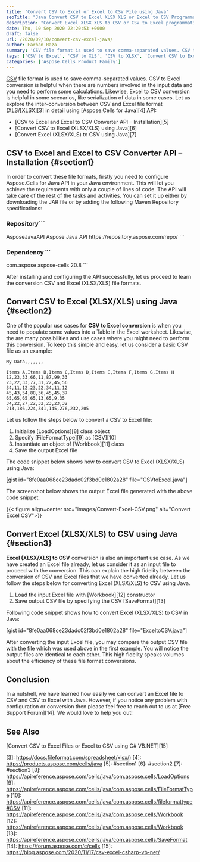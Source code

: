 ```yaml
---
title: 'Convert CSV to Excel or Excel to CSV File using Java'
seoTitle: "Java Convert CSV to Excel XLSX XLS or Excel to CSV Programmatically"
description: "Convert Excel XLSX XLS to CSV or CSV to Excel programmatically using Java code. Import or Export CSV, XLSX, XLS file easily with high fidelity."
date: Thu, 10 Sep 2020 22:20:53 +0000
draft: false
url: /2020/09/10/convert-csv-excel-java/
author: Farhan Raza
summary: 'CSV file format is used to save comma-separated values. CSV to Excel conversion is helpful when there are numbers involved in the input data and you need to perform some calculations. Likewise, Excel to CSV conversion is helpful in some scenarios, like serialization of data in some cases. Let us explore the inter-conversion between CSV and Excel file format.'
tags: ['CSV to Excel', 'CSV to XLS', 'CSV to XLSX', 'Convert CSV to Excel', 'Excel to CSV', 'XLS to CSV', 'XLSX to CSV', 'csv to excel java', 'csv to xlsx java', 'java convert csv to xlsx', 'java csv to xlsx']
categories: ['Aspose.Cells Product Family']
---
```


[CSV][1] file format is used to save comma-separated values. CSV to Excel conversion is helpful when there are numbers involved in the input data and you need to perform some calculations. Likewise, Excel to CSV conversion is helpful in some scenarios, like serialization of data in some cases. Let us explore the inter-conversion between CSV and Excel file format ([XLS][2]/[XLSX][3] in detail using [Aspose.Cells for Java][4] API:

*   [CSV to Excel and Excel to CSV Converter API – Installation][5]
*   [Convert CSV to Excel (XLSX/XLS) using Java][6]
*   [Convert Excel (XLSX/XLS) to CSV using Java][7]

## CSV to Excel and Excel to CSV Converter API – Installation {#section1}

In order to convert these file formats, firstly you need to configure Aspose.Cells for Java API in your Java environment. This will let you achieve the requirements with only a couple of lines of code. The API will take care of the rest of the tasks and activities. You can set it up either by downloading the JAR file or by adding the following Maven Repository specifications:

### Repository```
<repository>
    <id>AsposeJavaAPI</id>
    <name>Aspose Java API</name>
    <url>https://repository.aspose.com/repo/</url>
</repository>
```

### Dependency```
<dependency>
    <groupId>com.aspose</groupId>
    <artifactId>aspose-cells</artifactId>
    <version>20.8</version>
</dependency>
```

After installing and configuring the API successfully, let us proceed to learn the conversion CSV and Excel (XLSX/XLS) file formats.

## Convert CSV to Excel (XLSX/XLS) using Java {#section2}

One of the popular use cases for **CSV to Excel conversion** is when you need to populate some values into a Table in the Excel worksheet. Likewise, the are many possibilities and use cases where you might need to perform this conversion. To keep this simple and easy, let us consider a basic CSV file as an example:

```
My Data,,,,,,,

Items A,Items B,Items C,Items D,Items E,Items F,Items G,Items H
12,23,33,66,11,87,99,33
23,22,33,77,31,22,45,56
34,11,12,23,22,34,11,12
45,43,54,88,36,45,45,37
65,65,65,65,13,65,9,35
34,22,27,22,32,23,23,32
213,186,224,341,145,276,232,205
```

Let us follow the steps below to convert a CSV to Excel file:

1.  Initialize [LoadOptions][8] class object
2.  Specify [FileFormatType][9] as [CSV][10]
3.  Instantiate an object of [Workbook][11] class
4.  Save the output Excel file

The code snippet below shows how to convert CSV to Excel (XLSX/XLS) using Java:

\[gist id="8fe0aa068ce23dadc02f3bd0e1802a28" file="CSVtoExcel.java"\]

The screenshot below shows the output Excel file generated with the above code snippet:



{{< figure align=center src="images/Convert-Excel-CSV.png" alt="Convert Excel CSV">}}


## Convert Excel (XLSX/XLS) to CSV using Java {#section3}

**Excel (XLSX/XLS) to CSV** conversion is also an important use case. As we have created an Excel file already, let us consider it as an input file to proceed with the conversion. This can explain the high fidelity between the conversion of CSV and Excel files that we have converted already. Let us follow the steps below for converting Excel (XLSX/XLS) to CSV using Java.

1.  Load the input Excel file with [Workbook][12] constructor
2.  Save output CSV file by specifying the CSV [SaveFormat][13]

Following code snippet shows how to convert Excel (XLSX/XLS) to CSV in Java:

\[gist id="8fe0aa068ce23dadc02f3bd0e1802a28" file="ExceltoCSV.java"\]

After converting the input Excel file, you may compare the output CSV file with the file which was used above in the first example. You will notice the output files are identical to each other. This high fidelity speaks volumes about the efficiency of these file format conversions.

## Conclusion

In a nutshell, we have learned how easily we can convert an Excel file to CSV and CSV to Excel with Java. However, if you notice any problem with configuration or conversion then please feel free to reach out to us at [Free Support Forum][14]. We would love to help you out!

## See Also

[Convert CSV to Excel Files or Excel to CSV using C# VB.NET][15]



[1]: https://docs.fileformat.com/spreadsheet/csv/
[2]: https://docs.fileformat.com/spreadsheet/xls/
[3]: https://docs.fileformat.com/spreadsheet/xlsx/)
[4]: https://products.aspose.com/cells/java
[5]: #section1
[6]: #section2
[7]: #section3
[8]: https://apireference.aspose.com/cells/java/com.aspose.cells/LoadOptions
[9]: https://apireference.aspose.com/cells/java/com.aspose.cells/FileFormatType
[10]: https://apireference.aspose.com/cells/java/com.aspose.cells/fileformattype#CSV
[11]: https://apireference.aspose.com/cells/java/com.aspose.cells/Workbook
[12]: https://apireference.aspose.com/cells/java/com.aspose.cells/Workbook
[13]: https://apireference.aspose.com/cells/java/com.aspose.cells/SaveFormat
[14]: https://forum.aspose.com/c/cells
[15]: https://blog.aspose.com/2020/11/17/csv-excel-csharp-vb-net/





